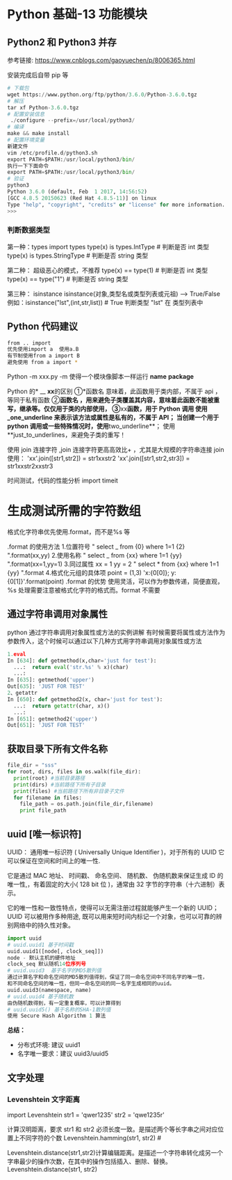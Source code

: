 # Python 基础-13 功能模块

## Python2 和 Python3 并存

参考链接:
https://www.cnblogs.com/gaoyuechen/p/8006365.html

安装完成后自带 pip 等

```python
# 下载包
wget https://www.python.org/ftp/python/3.6.0/Python-3.6.0.tgz
# 解压
tar xf Python-3.6.0.tgz
# 配置安装信息
 ./configure --prefix=/usr/local/python3/
# 编译
make && make install
# 配置环境变量
新建文件
vim /etc/profile.d/python3.sh
export PATH=$PATH:/usr/local/python3/bin/
执行一下下面命令
export PATH=$PATH:/usr/local/python3/bin/
# 验证
python3
Python 3.6.0 (default, Feb  1 2017, 14:56:52)
[GCC 4.8.5 20150623 (Red Hat 4.8.5-11)] on linux
Type "help", "copyright", "credits" or "license" for more information.
>>>
```

### 判断数据类型

第一种：types
import types
type(x) is types.IntType # 判断是否 int 类型
type(x) is types.StringType # 判断是否 string 类型

第二种： 超级恶心的模式，不推荐
type(x) == type(1) # 判断是否 int 类型
type(x) == type("1") # 判断是否 string 类型

第三种： isinstance
isinstance(对象,类型名或类型列表或元祖) --> True/False
例如：isinstance("lst",(int,str,list)) # True
判断类型 "lst" 在 类型列表中

## Python 代码建议

```bash
from .. import
优先使用import a  使用a.B
有节制使用from a import B
避免使用 from a import *
```

Python -m xxx.py -m 使得一个模块像脚本一样运行
**name**
**package**

Python 的* \_\_ **xx**的区别
①*函数名 意味着，此函数用于类内部，不属于 api ，等同于私有函数
②**函数名 ，用来避免子类覆盖其内容，意味着此函数不能被重写，继承等。仅仅用于类的内部使用，
③**xx**函数，用于 Python 调用
使用\_one_underline 来表示该方法或属性是私有的，不属于 API；
当创建一个用于 python 调用或一些特殊情况时，使用**two_underline**；
使用**just_to_underlines，来避免子类的重写！

使用 join 连接字符 ,join 连接字符更高高效比+ ，尤其是大规模的字符串连接
join 使用：
'xx'.join([str1,str2]) = str1xxstr2
'xx'.join([str1,str2,str3]) = str1xxstr2xxstr3

时间测试，代码的性能分析
import timeit

# 生成测试所需的字符数组

格式化字符串优先使用.format，而不是%s 等

.format 的使用方法 1.位置符号
" select _ from {0} where 1=1 {2} ".format(xx,yy) 2.使用名称
" select _ from {xx} where 1=1 {yy} ".format(xx=1,yy=1) 3.同过属性
xx = 1
yy = 2
" select \* from {xx} where 1=1 {yy} ".format 4.格式化元组的具体项
point = (1,3)
'x:{0[0]}; y:{0[1]}'.format(point)
.format 的优势
使用灵活，可以作为参数传递，简便直观，%s 处理需要注意被格式化字符的格式而。format 不需要

## 通过字符串调用对象属性

python 通过字符串调用对象属性或方法的实例讲解
有时候需要将属性或方法作为参数传入，这个时候可以通过以下几种方式用字符串调用对象属性或方法

```python
1.eval
In [634]: def getmethod(x,char='just for test'):
  ...:  return eval('str.%s' % x)(char)
  ...:
In [635]: getmethod('upper')
Out[635]: 'JUST FOR TEST'
2、getattr
In [650]: def getmethod2(x, char='just for test'):
  ...:  return getattr(char, x)()
  ...:
In [651]: getmethod2('upper')
Out[651]: 'JUST FOR TEST'
```

## 获取目录下所有文件名称

```python
file_dir = "sss"
for root, dirs, files in os.walk(file_dir):
  print(root) #当前目录路径
  print(dirs) #当前路径下所有子目录
  print(files) #当前路径下所有非目录子文件
  for filename in files:
    file_path = os.path.join(file_dir,filename)
    print file_path
```

## uuid [唯一标识符]

UUID： 通用唯一标识符 ( Universally Unique Identifier )，对于所有的 UUID 它可以保证在空间和时间上的唯一性.

它是通过 MAC 地址、 时间戳、 命名空间、 随机数、 伪随机数来保证生成 ID 的唯一性,，有着固定的大小( 128 bit 位 )，通常由 32 字节的字符串（十六进制）表示。

它的唯一性和一致性特点，使得可以无需注册过程就能够产生一个新的 UUID；
UUID 可以被用作多种用途, 既可以用来短时间内标记一个对象，也可以可靠的辨别网络中的持久性对象。

```python
import uuid
# uuid.uuid1 基于时间戳
uuid.uuid1([node[, clock_seq]])
node - 默认主机的硬件地址
clock_seq 默认随机14位序列号
# uuid.uuid3  基于名字的MD5散列值
通过计算名字和命名空间的MD5散列值得到，保证了同一命名空间中不同名字的唯一性，
和不同命名空间的唯一性，但同一命名空间的同一名字生成相同的uuid。
uuid.uuid3(namespace, name)
# uuid.uuid4 基于随机数
由伪随机数得到，有一定重复概率，可以计算得到
# uuid.uuid5() 基于名称的SHA-1散列值
使用 Secure Hash Algorithm 1 算法
```

**总结：**

- 分布式环境: 建议 uuid1
- 名字唯一要求：建议 uuid3/uuid5

## 文字处理

### Levenshtein 文字距离

import Levenshtein
str1 = 'qwer1235'
str2 = 'qwe1235r'

计算汉明距离，要求 str1 和 str2 必须长度一致。是描述两个等长字串之间对应位置上不同字符的个数
Levenshtein.hamming(str1, str2) #

Levenshtein.distance(str1,str2)计算编辑距离。是描述一个字符串转化成另一个字串最少的操作次数，在其中的操作包括插入、删除、替换。
Levenshtein.distance(str1, str2)
